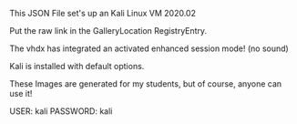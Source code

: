 This JSON File set's up an Kali Linux VM 2020.02

Put the raw link in the GalleryLocation RegistryEntry.

The vhdx has integrated an activated enhanced session mode! (no sound)

Kali is installed with default options.

These Images are generated for my students, but of course, anyone can use it!

USER:       kali
PASSWORD:   kali
